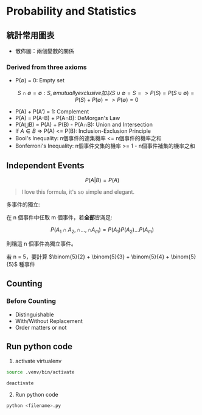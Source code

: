 # Probability and Statistics

## 統計常用圖表

- 散佈圖：兩個變數的關係

### Derived from three axioms

- P(∅) = 0: Empty set
  ```math
  S \cap ∅ = ∅: S, ∅ mutually exclusive
  加以 S \cup ∅ = S
  => P(S) = P(S \cup ∅) = P(S) + P(∅)
  => P(∅) = 0
  ```
- P(A) + P(A') = 1: Complement
- P(A) = P(A-B) + P(A∩B): DeMorgan's Law
- P(A⋃B) = P(A) + P(B) - P(A∩B): Union and Intersection
- If $A \in B$ => P(A) <= P(B): Inclusion-Exclusion Principle
- Bool's Inequality: n個事件的連集機率 <= n個事件的機率之和
- Bonferroni's Inequality: n個事件交集的機率 >= 1 - n個事件補集的機率之和

## Independent Events

$$ P(A | B) = P(A) $$

> I love this formula, it's so simple and elegant.

多事件的獨立:

在 n 個事件中任取 m 個事件，若**全部**皆滿足:

$$ P(A_1 \cap A_2, \cap ..., \cap A_m) = P(A_1)P(A_2)...P(A_m) $$

則稱這 n 個事件為獨立事件。

若 n = 5，要計算 $\binom{5}{2} + \binom{5}{3} + \binom{5}{4} + \binom{5}{5}$ 種事件

## Counting

### Before Counting

- Distinguishable
- With/Without Replacement
- Order matters or not

## Run python code

1. activate virtualenv

```bash
source .venv/bin/activate
```

```
deactivate
```

2. Run python code

```bash
python <filename>.py
```